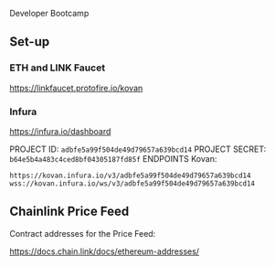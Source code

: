 Developer Bootcamp

## Set-up

### ETH and LINK Faucet

https://linkfaucet.protofire.io/kovan

### Infura

https://infura.io/dashboard


PROJECT ID: `adbfe5a99f504de49d79657a639bcd14`
PROJECT SECRET: `b64e5b4a483c4ced8bf04305187fd85f`
ENDPOINTS Kovan:

`https://kovan.infura.io/v3/adbfe5a99f504de49d79657a639bcd14`
`wss://kovan.infura.io/ws/v3/adbfe5a99f504de49d79657a639bcd14`


## Chainlink Price Feed

Contract addresses for the Price Feed:

https://docs.chain.link/docs/ethereum-addresses/

